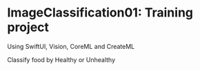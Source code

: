 # ImageClassification01: Training project
Using SwiftUI, Vision, CoreML and CreateML

Classify food by Healthy or Unhealthy
